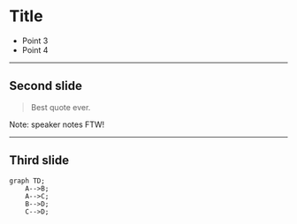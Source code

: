 # Title

* Point 3
* Point 4

---

## Second slide

> Best quote ever.

Note: speaker notes FTW!

---

## Third slide

```mermaid
graph TD;
    A-->B;
    A-->C;
    B-->D;
    C-->D;
```

